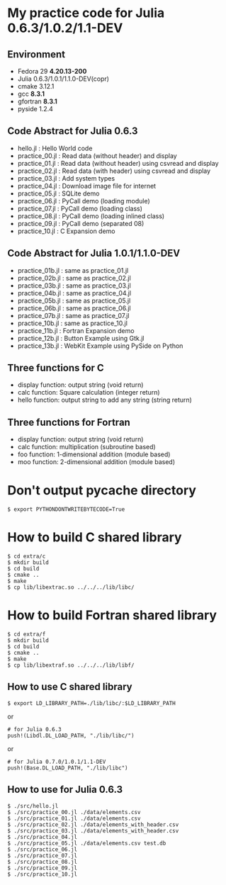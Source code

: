 # My practice code for Julia 0.6.3/1.0.2/1.1-DEV

## Environment

* Fedora 29 **4.20.13-200**
* Julia 0.6.3/1.0.1/1.1.0-DEV(copr)
* cmake 3.12.1
* gcc **8.3.1**
* gfortran **8.3.1**
* pyside 1.2.4

## Code Abstract for Julia 0.6.3
* hello.jl       : Hello World code
* practice_00.jl : Read data (without header) and display
* practice_01.jl : Read data (without header) using csvread and display 
* practice_02.jl : Read data (with header) using csvread and display
* practice_03.jl : Add system types
* practice_04.jl : Download image file for internet
* practice_05.jl : SQLite demo
* practice_06.jl : PyCall demo (loading module)
* practice_07.jl : PyCall demo (loading class)
* practice_08.jl : PyCall demo (loading inlined class)
* practice_09.jl : PyCall demo (separated 08)
* practice_10.jl : C Expansion demo

## Code Abstract for Julia 1.0.1/1.1.0-DEV
* practice_01b.jl : same as practice_01.jl
* practice_02b.jl : same as practice_02.jl
* practice_03b.jl : same as practice_03.jl
* practice_04b.jl : same as practice_04.jl
* practice_05b.jl : same as practice_05.jl
* practice_06b.jl : same as practice_06.jl
* practice_07b.jl : same as practice_07.jl
* practice_10b.jl : same as practice_10.jl
* practice_11b.jl : Fortran Expansion demo
* practice_12b.jl : Button Example using Gtk.jl
* practice_13b.jl : WebKit Example using PySide on Python

## Three functions for C

- display function: output string (void return)
- calc function: Square calculation (integer return)
- hello function: output string to add any string (string return)

## Three functions for Fortran
- display function: output string (void return)
- calc function: multiplication (subroutine based)
- foo function: 1-dimensional addition (module based)
- moo function: 2-dimensional addition (module based)

# Don't output __pycache__ directory

```
$ export PYTHONDONTWRITEBYTECODE=True
```

# How to build C shared library

```
$ cd extra/c
$ mkdir build
$ cd build
$ cmake ..
$ make
$ cp lib/libextrac.so ../../../lib/libc/ 
```

# How to build Fortran shared library
```
$ cd extra/f
$ mkdir build
$ cd build
$ cmake ..
$ make
$ cp lib/libextraf.so ../../../lib/libf/
```

## How to use C shared library
```
$ export LD_LIBRARY_PATH=./lib/libc/:$LD_LIBRARY_PATH
```

or

```
# for Julia 0.6.3
push!(Libdl.DL_LOAD_PATH, "./lib/libc/")
```

or

```
# for Julia 0.7.0/1.0.1/1.1-DEV
push!(Base.DL_LOAD_PATH, "./lib/libc")
```

## How to use for Julia 0.6.3
```
$ ./src/hello.jl
$ ./src/practice_00.jl ./data/elements.csv
$ ./src/practice_01.jl ./data/elements.csv
$ ./src/practice_02.jl ./data/elements_with_header.csv
$ ./src/practice_03.jl ./data/elements_with_header.csv
$ ./src/practice_04.jl
$ ./src/practice_05.jl ./data/elements.csv test.db
$ ./src/practice_06.jl
$ ./src/practice_07.jl
$ ./src/practice_08.jl
$ ./src/practice_09.jl
$ ./src/practice_10.jl
```
